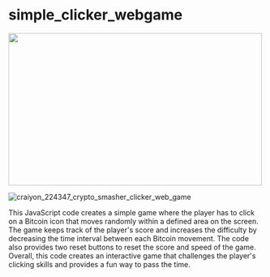 # simple_clicker_webgame

<img src="https://user-images.githubusercontent.com/123137984/226151161-033772f8-3b7d-49c2-9993-103ae8d42970.png" width="500" height="300">

![craiyon_224347_crypto_smasher_clicker_web_game](https://user-images.githubusercontent.com/123137984/226151161-033772f8-3b7d-49c2-9993-103ae8d42970.png)

This JavaScript code creates a simple game where the player has to click on a Bitcoin icon that moves randomly within a defined area on the screen. The game keeps track of the player's score and increases the difficulty by decreasing the time interval between each Bitcoin movement. The code also provides two reset buttons to reset the score and speed of the game. Overall, this code creates an interactive game that challenges the player's clicking skills and provides a fun way to pass the time.
